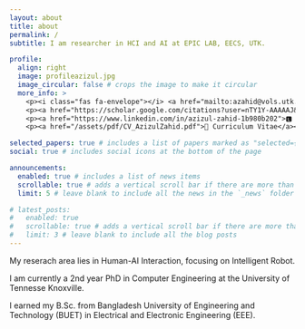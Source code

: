 ```yaml
---
layout: about
title: about
permalink: /
subtitle: I am researcher in HCI and AI at EPIC LAB, EECS, UTK.

profile:
  align: right
  image: profileazizul.jpg
  image_circular: false # crops the image to make it circular
  more_info: >
    <p><i class="fas fa-envelope"></i> <a href="mailto:azahid@vols.utk.edu"> azahid@vols.utk.edu</a></p>
    <p><a href="https://scholar.google.com/citations?user=nTY1Y-AAAAAJ&hl=en">📚 Google Scholar</a></p>
    <p><a href="https://www.linkedin.com/in/azizul-zahid-1b980b202">🅻 LinkedIn</a></p>
    <p><a href="/assets/pdf/CV_AzizulZahid.pdf">📄 Curriculum Vitae</a></p>

selected_papers: true # includes a list of papers marked as "selected={true}"
social: true # includes social icons at the bottom of the page

announcements:
  enabled: true # includes a list of news items
  scrollable: true # adds a vertical scroll bar if there are more than 3 news items
  limit: 5 # leave blank to include all the news in the `_news` folder

# latest_posts:
#   enabled: true
#   scrollable: true # adds a vertical scroll bar if there are more than 3 new posts items
#   limit: 3 # leave blank to include all the blog posts
---
```


My reserach area lies in Human-AI Interaction, focusing on Intelligent Robot.

I am currently a 2nd year PhD in Computer Engineering at the University of Tennesse Knoxville.

I earned my B.Sc. from Bangladesh University of Engineering and Technology (BUET) in Electrical and Electronic Engineering (EEE).
